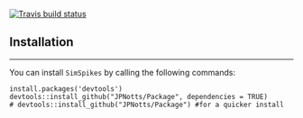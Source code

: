 <!-- badges: start -->
  [![Travis build status](https://travis-ci.com/JPNotts/Package.svg?branch=main)](https://travis-ci.com/JPNotts/Package)
  <!-- badges: end -->

## Installation
----
You can install `SimSpikes` by calling the following commands:
```{r}
install.packages('devtools')
devtools::install_github("JPNotts/Package", dependencies = TRUE)
# devtools::install_github("JPNotts/Package") #for a quicker install
```
